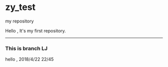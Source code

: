 # zy_test
my repository 

Hello , It's my first repository.

---
### This is branch LJ
hello , 2018/4/22 22/45
